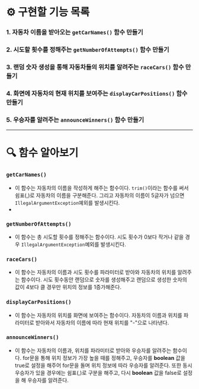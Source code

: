 # ⚙️ 구현할 기능 목록
### 1. 자동차 이름을 받아오는  `getCarNames()` 함수 만들기
### 2. 시도할 횟수를 정해주는  `getNumberOfAttempts()` 함수 만들기
### 3. 랜덤 숫자 생성을 통해 자동차들의 위치를 알려주는 `raceCars()` 함수 만들기
### 4. 화면에 자동차의 현재 위치를 보여주는 `displayCarPositions()` 함수 만들기
### 5. 우승자를 알려주는 `announceWinners()` 함수 만들기

<hr>

# 🔍 함수 알아보기
### `getCarNames()`
- 이 함수는 자동차의 이름을 작성하게 해주는 함수이다. `trim()`이라는 함수를 써서 쉼표(,)로 
자동차의 이름을 구분해준다. 그리고 자동차의 이름이 5글자가 넘으면 `IllegalArgumentException`예외를 발생시킨다.
- 
### `getNumberOfAttempts()`
- 이 함수는 총 시도할 횟수를 정해주는 함수이다. 시도 횟수가 0보다 작거나 같을 경우
`IllegalArgumentException`예외를 발생시킨다.

### `raceCars()`
- 이 함수는 자동차의 이름과 시도 횟수를 파라미터로 받아와 자동차의 위치를 알려주는 함수이다. 시도 횟수동안 랜덤으로 숫자를 
생성해주고 랜덤으로 생성한 숫자의 값이 4보다 클 경우만 위치의 정보를 1증가해준다.

### `displayCarPositions()`
- 이 함수는 자동차의 위치를 화면에 보여주는 함수이다. 자동차의 이름과 위치를 파라미터로 받아와서 자동차의 이름에 따라
현재 위치를 "-"으로 나타낸다.

### `announceWinners()`
- 이 함수는 자동차의 이름과, 위치를 파라미터로 받아와 우승자를 알려주는 함수이다. for문을 통해 위치 정보가 가장 높을 때를 정해주고,
우승자를 **boolean** 값을 true로 설정을 해주어 for문을 돌며 위치 정보에 따라 우승자를 알려준다. 또한 동시 우승자가 있을 경우에는 
쉼표(,)로 구분을 해주고, 다시 **boolean** 값을 false로 설정을 해 우승자를 알려준다.